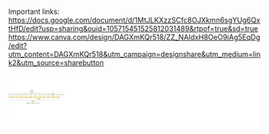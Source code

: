 Important links:
https://docs.google.com/document/d/1MtJLKXzzSCfc8OJXkmn6sgYUg6QxtHfD/edit?usp=sharing&ouid=105715451525812031489&rtpof=true&sd=true
https://www.canva.com/design/DAGXmKQr518/ZZ_NAIdxH8OeO9iAg5EqDg/edit?utm_content=DAGXmKQr518&utm_campaign=designshare&utm_medium=link2&utm_source=sharebutton

![Diagram Description](diagram.png)
